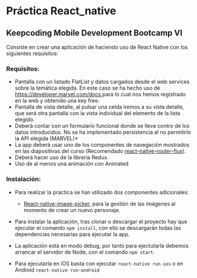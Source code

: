 # Práctica React_native

## Keepcoding Mobile Development Bootcamp VI

Consiste en crear una aplicación de haciendo uso de React Native con los siguientes requisitos:


### Requisitos: 

* Pantalla con un listado FlatList y datos cargados desde el web services sobre la temática elegida. En este caso se ha hecho uso de [https://developer.marvel.com/docs ]() para lo cual nos hemos registrado en la web y obtenido una key free. 
* Pantalla de vista detalle, al pulsar una celda iremos a su vista detalle, que será otra pantalla con la vista individual del elemento de la lista elegido.
* Deberá contar con un formulario funcional donde se lleva contro de los datos introducidos. No se ha implementado persistencia al no permitirlo la API elegida (MARVEL)*
* La app deberá usar uno de los componentes de navegación mostrados en las diapositivas del curso (Recomendado [react-native-router-flux](https://github.com/aksonov/react-native-router-flux)).
* Deberá hacer uso de la librería Redux.
* Uso de al menos una animación con Animated


### Instalación:
* Para realizar la práctica se han utilizado dos componentes adicionales:
	* [React-native-image-picker](https://github.com/react-community/react-native-image-picker), para la gestión de las imágenes al momento de crear un nuevo personaje.
	
* Para instalar la aplicación, tras clonar o descargar el proyecto hay que ejecutar el comando `npm install`, con ello se descargarán todas las dependencias necesarias para ejecutar la app.

* La aplicación está en modo debug, por tanto para ejectutarla debemos arrancar el servidor de Node, con el comando `npm start`.

* Para ejecutarla en iOS basta con ejecutar `react-native run-ios` o en Android `react-native run-android`